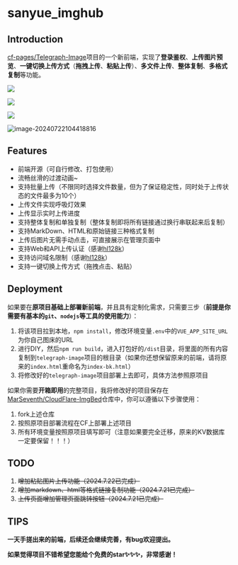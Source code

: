 # sanyue_imghub

## Introduction

[cf-pages/Telegraph-Image](https://github.com/cf-pages/Telegraph-Image)项目的一个新前端，实现了**登录鉴权**、**上传图片预览**、**一键切换上传方式**（**拖拽上传**、**粘贴上传**）、**多文件上传**、**整体复制**、**多格式复制**等功能。

![](https://alist.sanyue.site/d/imgbed/202407211140068.png)

![](https://alist.sanyue.site/d/imgbed/202407221043832.png)

![](https://alist.sanyue.site/d/imgbed/202407221044182.png)

![image-20240722104418816](https://alist.sanyue.site/d/imgbed/202407221048648.png)

## Features

- 前端开源（可自行修改、打包使用）
- 流畅丝滑的过渡动画~
- 支持批量上传（不限同时选择文件数量，但为了保证稳定性，同时处于上传状态的文件最多为10个）
- 上传文件实现呼吸灯效果
- 上传显示实时上传进度
- 支持整体复制和单独复制（整体复制即将所有链接通过换行串联起来后复制）
- 支持MarkDown、HTML和原始链接三种格式复制
- 上传后图片无需手动点击，可直接展示在管理页面中
- 支持Web和API上传认证（感谢[hl128k](https://github.com/hl128k)）
- 支持访问域名限制（感谢[hl128k](https://github.com/hl128k)）
- 支持一键切换上传方式（拖拽点击、粘贴）

## Deployment

如果要在**原项目基础上部署新前端**，并且具有定制化需求，只需要三步（**前提是你需要有基本的`git`、`nodejs`等工具的使用能力**）：

1. 将该项目拉到本地，`npm install`，修改环境变量`.env`中的`VUE_APP_SITE_URL`为你自己图床的URL
2. 进行DIY，然后`npm run build`，进入打包好的`/dist`目录，将里面的所有内容复制到`telegraph-image`项目的根目录（如果你还想保留原来的前端，请将原来的`index.html`重命名为`index-bk.html`）
3. 将修改好的`telegraph-image`项目部署上去即可，具体方法参照原项目

如果你需要**开箱即用**的完整项目，我将修改好的项目保存在[MarSeventh/CloudFlare-ImgBed](https://github.com/doulongfei/imgBed)仓库中，你可以遵循以下步骤使用：

1. fork上述仓库
2. 按照原项目部署流程在CF上部署上述项目
3. 所有环境变量按照原项目填写即可（注意如果要完全迁移，原来的KV数据库一定要保留！！！）

## TODO

1. ~~增加粘贴图片上传功能（2024.7.22已完成）~~
2. ~~增加markdown、html等格式链接复制功能（2024.7.21已完成）~~
3. ~~上传页面增加管理页面跳转按钮（2024.7.21已完成）~~

## TIPS

**一天手搓出来的前端，后续还会继续完善，有bug欢迎提出。**

**如果觉得项目不错希望您能给个免费的star✨✨✨，非常感谢！**

